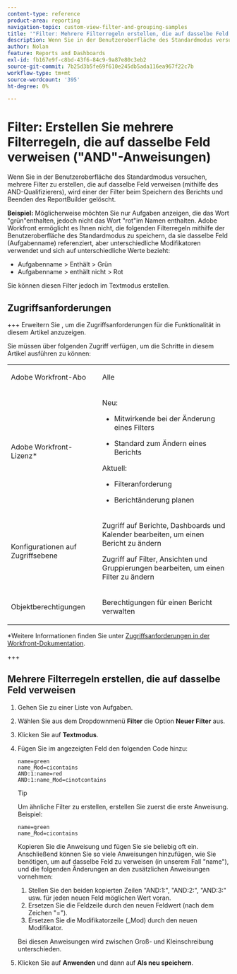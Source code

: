 ```yaml
---
content-type: reference
product-area: reporting
navigation-topic: custom-view-filter-and-grouping-samples
title: '"Filter: Mehrere Filterregeln erstellen, die auf dasselbe Feld verweisen ("AND"-Anweisungen)"'
description: Wenn Sie in der Benutzeroberfläche des Standardmodus versuchen, mehrere Filter zu erstellen, die auf dasselbe Feld verweisen (mithilfe des AND-Qualifizierers), wird einer der Filter beim Speichern des Berichts und Beenden des ReportBuilder gelöscht.
author: Nolan
feature: Reports and Dashboards
exl-id: fb167e9f-c8bd-43f6-84c9-9a87e80c3eb2
source-git-commit: 7b25d3b5fe69f610e245db5ada116ea967f22c7b
workflow-type: tm+mt
source-wordcount: '395'
ht-degree: 0%

---
```


# Filter: Erstellen Sie mehrere Filterregeln, die auf dasselbe Feld verweisen (&quot;AND&quot;-Anweisungen)

<!--Audited: 10/2024-->

Wenn Sie in der Benutzeroberfläche des Standardmodus versuchen, mehrere Filter zu erstellen, die auf dasselbe Feld verweisen (mithilfe des AND-Qualifizierers), wird einer der Filter beim Speichern des Berichts und Beenden des ReportBuilder gelöscht.

**Beispiel:** Möglicherweise möchten Sie nur Aufgaben anzeigen, die das Wort &quot;grün&quot;enthalten, jedoch nicht das Wort &quot;rot&quot;im Namen enthalten. Adobe Workfront ermöglicht es Ihnen nicht, die folgenden Filterregeln mithilfe der Benutzeroberfläche des Standardmodus zu speichern, da sie dasselbe Feld (Aufgabenname) referenziert, aber unterschiedliche Modifikatoren verwendet und sich auf unterschiedliche Werte bezieht:

* Aufgabenname > Enthält > Grün
* Aufgabenname > enthält nicht > Rot

Sie können diesen Filter jedoch im Textmodus erstellen.

## Zugriffsanforderungen

+++ Erweitern Sie , um die Zugriffsanforderungen für die Funktionalität in diesem Artikel anzuzeigen.

Sie müssen über folgenden Zugriff verfügen, um die Schritte in diesem Artikel ausführen zu können:

<table style="table-layout:auto"> 
 <col> 
 <col> 
 <tbody> 
  <tr> 
   <td role="rowheader">Adobe Workfront-Abo</td> 
   <td> <p>Alle</p> </td> 
  </tr> 
  <tr> 
   <td role="rowheader">Adobe Workfront-Lizenz*</td> 
   <td> 
    <p>Neu:</p>
   <ul><li><p>Mitwirkende bei der Änderung eines Filters </p></li>
   <li><p>Standard zum Ändern eines Berichts</p></li> </ul>

<p>Aktuell:</p>
   <ul><li><p>Filteranforderung </p></li>
   <li><p>Berichtänderung planen</p></li> </ul></td> 
  </tr> 
  <tr> 
   <td role="rowheader">Konfigurationen auf Zugriffsebene</td> 
   <td> <p>Zugriff auf Berichte, Dashboards und Kalender bearbeiten, um einen Bericht zu ändern</p> <p>Zugriff auf Filter, Ansichten und Gruppierungen bearbeiten, um einen Filter zu ändern</p> </td> 
  </tr> 
  <tr> 
   <td role="rowheader">Objektberechtigungen</td> 
   <td> <p>Berechtigungen für einen Bericht verwalten</p>  </td> 
  </tr> 
 </tbody> 
</table>

*Weitere Informationen finden Sie unter [Zugriffsanforderungen in der Workfront-Dokumentation](/help/quicksilver/administration-and-setup/add-users/access-levels-and-object-permissions/access-level-requirements-in-documentation.md).

+++

## Mehrere Filterregeln erstellen, die auf dasselbe Feld verweisen

1. Gehen Sie zu einer Liste von Aufgaben.
1. Wählen Sie aus dem Dropdownmenü **Filter** die Option **Neuer Filter** aus.
1. Klicken Sie auf **Textmodus**.
1. Fügen Sie im angezeigten Feld den folgenden Code hinzu:

   ```
   name=green
   name_Mod=cicontains
   AND:1:name=red
   AND:1:name_Mod=cinotcontains
   ```

   >[!TIP]
   >
   >Um ähnliche Filter zu erstellen, erstellen Sie zuerst die erste Anweisung. Beispiel:
   >
   >```
   >name=green
   >name_Mod=cicontains
   >```
   >
   >Kopieren Sie die Anweisung und fügen Sie sie beliebig oft ein. Anschließend können Sie so viele Anweisungen hinzufügen, wie Sie benötigen, um auf dasselbe Feld zu verweisen (in unserem Fall &quot;name&quot;), und die folgenden Änderungen an den zusätzlichen Anweisungen vornehmen:
   >
   >1. Stellen Sie den beiden kopierten Zeilen &quot;AND:1:&quot;, &quot;AND:2:&quot;, &quot;AND:3:&quot; usw. für jeden neuen Feld möglichen Wert voran.
   >1. Ersetzen Sie die Feldzeile durch den neuen Feldwert (nach dem Zeichen &quot;=&quot;).
   >1. Ersetzen Sie die Modifikatorzeile (_Mod) durch den neuen Modifikator.
   >   
   >Bei diesen Anweisungen wird zwischen Groß- und Kleinschreibung unterschieden.

1. Klicken Sie auf **Anwenden** und dann auf **Als neu speichern**.

